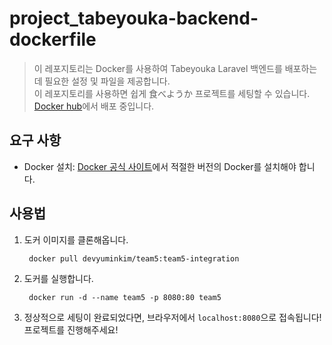 # project_tabeyouka-backend-dockerfile
> 이 레포지토리는 Docker를 사용하여 Tabeyouka Laravel 백엔드를 배포하는 데 필요한 설정 및 파일을 제공합니다. <br>
> 이 레포지토리를 사용하면 쉽게 食べようか 프로젝트를 세팅할 수 있습니다. <br>
> [Docker hub](https://hub.docker.com/repository/docker/devyuminkim/team5/general)에서 배포 중입니다.

## 요구 사항
- Docker 설치: [Docker 공식 사이트](https://docs.docker.com/get-docker/)에서 적절한 버전의 Docker를 설치해야 합니다.

## 사용법
1. 도커 이미지를 클론해옵니다.
   ```docker
    docker pull devyuminkim/team5:team5-integration
   ```
2. 도커를 실행합니다.
   ```docker
    docker run -d --name team5 -p 8080:80 team5
   ```
3. 정상적으로 세팅이 완료되었다면, 브라우저에서 `localhost:8080`으로 접속됩니다! 프로젝트를 진행해주세요!
